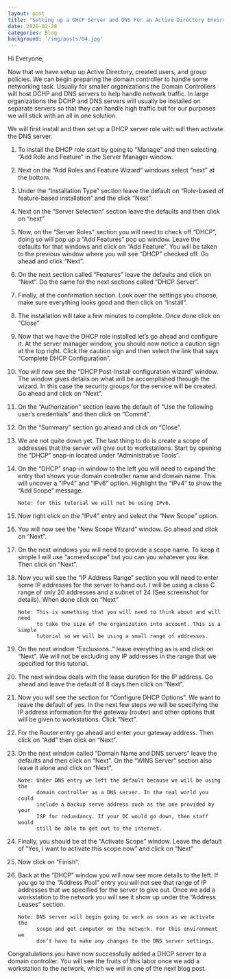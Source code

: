 ```yaml
---
layout: post
title: "Setting up a DHCP Server and DNS For an Active Directory Environment"
date: 2020-02-28
categories: Blog
background: '/img/posts/04.jpg'
---
```


Hi Everyone,
	
Now that we have setup up Active Directory, created users, and group policies. We can begin preparing the 
domain controller to handle some networking task. Usually for smaller organizations the Domain Controllers 
will host DCHP and DNS servers to help handle network traffic. In large organizations the DCHP and DNS servers 
will usually be installed on separate servers so that they can handle high traffic but for our purposes we will 
stick with an all in one solution.
	
We will first install and then set up a DHCP server role with will then activate the DNS server.

1. To install the DHCP role start by going to “Manage” and then selecting “Add Role and Feature” in the Server 
   Manager window.

2. Next on the “Add Roles and Feature Wizard” windows select “next” at the bottom.

3. Under the “Installation Type” section leave the default on “Role-based of feature-based installation” and the 
   click “Next”.

4. Next on the “Server Selection” section leave the defaults and then click on “next”

5. Now, on the “Server Roles” section you will need to check off “DHCP”, doing so will pop up a “Add Features” 
   pop up window. Leave the defaults for that windows and click on “Add Feature”. You will be taken to the 
   previous window where you will see “DHCP” checked off. Go ahead and click “Next”.

6. On the next section called “Features” leave the defaults and click on “Next”. Do the same for the next 
   sections called “DHCP Server”.

7. Finally, at the confirmation section. Look over the settings you choose, make sure everything looks good and 
   then click on “Install”.

8. The installation will take a few minutes to complete. Once done click on “Close”

9. Now that we have the DHCP role installed let’s go ahead and configure it. At the server manager window, you 
   should now notice a caution sign at the top right. Click the caution sign and then select the link that says 
   “Complete DHCP Configuration”.

10. You will now see the “DHCP Post-Install configuration wizard” window. The window gives details on what will 
    be accomplished through the wizard. In this case the security groups for the service will be created. Go 
    ahead and click on “Next”.

11.	On the “Authorization” section leave the default of “Use the following user’s credentials” and then click 
    on “Commit”.

12.	On the “Summary” section go ahead and click on “Close”.

13.	We are not quite down yet. The last thing to do is create a scope of addresses that the server will give out 
    to workstations. Start by opening the “DHCP” snap-in located under “Administrative Tools”.

14.	On the “DHCP” snap-in window to the left you will need to expand the entry that shows your domain controller 
    name and domain name. This will uncover a “IPv4” and “IPv6” option. Highlight the “IPv4” to show the 
    “Add Scope” message.

        Note: for this tutorial we will not be using IPv6.

15. Now right click on the “IPv4” entry and select the “New Scope” option.

16.	You will now see the “New Scope Wizard” window. Go ahead and click on “Next”.

17.	On the next windows you will need to provide a scope name. To keep it simple I will use “acmev4scope” but 
    you can you whatever you like. Then click on “Next”.

18. Now you will see the “IP Address Range” section you will need to enter some IP addresses for the server to 
    hand out. I will be using a class C range of only 20 addresses and a subnet of 24 (See screenshot for 
    details). When done click on “Next”

        Note: This is something that you will need to think about and will need 
              to take the size of the organization into account. This is a simple
              tutorial so we will be using a small range of addresses. 

19. On the next window “Exclusions..” leave everything as is and click on “Next”. We will not be excluding 
    any IP addresses in the range that we specified for this tutorial.

20.	The next window deals with the lease duration for the IP address. Go ahead and leave the default of 8 
    days then click on “Next”.

21.	Now you will see the section for “Configure DHCP Options”. We want to leave the default of yes. In the 
    next few steps we will be specifying the IP address information for the gateway (router) and other options
    that will be given to workstations. Click “Next”.

22.	For the Router entry go ahead and enter your gateway address. Then click on “Add” then click on “Next”.

23.	On the next window called “Domain Name and DNS servers” leave the defaults and then click on “Next”. On the 
    “WINS Server” section also leave it alone and click on “Next”.

        Note: Under DNS entry we left the default because we will be using the 
              domain controller as a DNS server. In the real world you could 
              include a backup serve address such as the one provided by your 
              ISP for redundancy. If your DC would go down, then staff would 
              still be able to get out to the internet.

24.	Finally, you should be at the “Activate Scope” window. Leave the default of “Yes, I want to activate this 
    scope now” and click on “Next”

25.	Now click on “Finish”. 

26.	Back at the “DHCP” window you will now see more details to the left. If you go to the “Address Pool” entry 
    you will not see that range of IP addresses that we specified for the server to give out. Once we add a 
    workstation to the network you will see it show up under the “Address Leases” section.

        Note: DNS server will begin going to work as soon as we activate the 
              scope and get computer on the network. For this environment we 
              don’t have to make any changes to the DNS server settings. 

Congratulations you have now successfully added a DHCP server to a domain controller. You will see the fruits of 
this labor once we add a workstation to the network, which we will in one of the next blog post.

